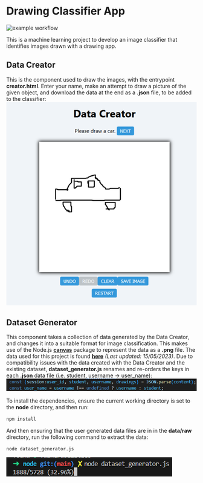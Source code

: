 # Drawing Classifier App
![example workflow](https://github.com/github/docs/actions/workflows/main.yml/badge.svg)

This is a machine learning project to develop an image classifier that identifies images drawn with a drawing app.

## Data Creator
This is the component used to draw the images, with the entrypoint <b>creator.html</b>. Enter your name, make an attempt to draw a picture of the given object, and download the data at the end as a <b>.json</b> file, to be added to the classifier:
![Data Creator Screenshot](project_screenshots/data_creator_please_draw_a_car.png)

## Dataset Generator
This component takes a collection of data generated by the Data Creator, and changes it into a suitable format for image classification.
This makes use of the Node.js <b><a href="https://www.npmjs.com/package/canvas">canvas</a></b> package to represent the data as a <b>.png</b> file.
The data used for this project is found <b><a href="https://github.com/gniziemazity/drawing-data/tree/main/data/raw">here</a></b> <i>(Last updated: 15/05/2023)</i>. Due to compatibility issues with the data created with the Data Creator and the existing dataset, <b>dataset_generator.js</b> renames and re-orders the keys in each <b>.json</b> data file (i.e. student, username -> user_name):
![Dataset Generator Script Screenshot](project_screenshots/dataset_generator_script.png)

To install the dependencies, ensure the current working directory is set to the <b>node</b> directory, and then run:
```bash 
npm install
```
And then ensuring that the user generated data files are in in the <b>data/raw</b> directory, run the following command to extract the data:
```bash
node dataset_generator.js
```
![Dataset Generator Loading Screenshot](project_screenshots/dataset_generator_loading.png)
